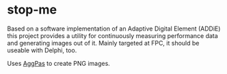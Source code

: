 # stop-me

Based on a software implementation of an Adaptive Digital Element (ADDiE) this project provides a utility for continuously measuring performance data and generating images out of it. Mainly targeted at FPC, it should be useable with Delphi, too.

Uses [AggPas](http://www.crossgl.com/aggpas/) to create PNG images.
